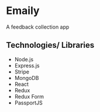 # Emaily

A feedback collection app

## Technologies/ Libraries

- Node.js
- Express.js
- Stripe
- MongoDB
- React
- Redux
- Redux Form
- PassportJS